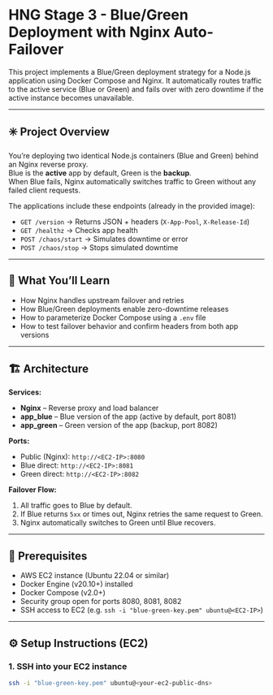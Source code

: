 # HNG Stage 3 - Blue/Green Deployment with Nginx Auto-Failover

This project implements a Blue/Green deployment strategy for a Node.js application using Docker Compose and Nginx. It automatically routes traffic to the active service (Blue or Green) and fails over with zero downtime if the active instance becomes unavailable.

---

## ✳️ Project Overview

You’re deploying two identical Node.js containers (Blue and Green) behind an Nginx reverse proxy.  
Blue is the **active** app by default, Green is the **backup**.  
When Blue fails, Nginx automatically switches traffic to Green without any failed client requests.

The applications include these endpoints (already in the provided image):

- `GET /version` → Returns JSON + headers (`X-App-Pool`, `X-Release-Id`)
- `GET /healthz` → Checks app health
- `POST /chaos/start` → Simulates downtime or error
- `POST /chaos/stop` → Stops simulated downtime

---

## 🧠 What You’ll Learn

- How Nginx handles upstream failover and retries  
- How Blue/Green deployments enable zero-downtime releases  
- How to parameterize Docker Compose using a `.env` file  
- How to test failover behavior and confirm headers from both app versions

---

## 🏗️ Architecture

**Services:**
- **Nginx** – Reverse proxy and load balancer  
- **app_blue** – Blue version of the app (active by default, port 8081)  
- **app_green** – Green version of the app (backup, port 8082)

**Ports:**
- Public (Nginx): `http://<EC2-IP>:8080`
- Blue direct: `http://<EC2-IP>:8081`
- Green direct: `http://<EC2-IP>:8082`

**Failover Flow:**
1. All traffic goes to Blue by default.
2. If Blue returns `5xx` or times out, Nginx retries the same request to Green.
3. Nginx automatically switches to Green until Blue recovers.

---

## 🧩 Prerequisites

- AWS EC2 instance (Ubuntu 22.04 or similar)
- Docker Engine (v20.10+) installed
- Docker Compose (v2.0+)
- Security group open for ports 8080, 8081, 8082
- SSH access to EC2 (e.g. `ssh -i "blue-green-key.pem" ubuntu@<EC2-IP>`)

---

## ⚙️ Setup Instructions (EC2)

### 1. SSH into your EC2 instance
```bash
ssh -i "blue-green-key.pem" ubuntu@<your-ec2-public-dns>
